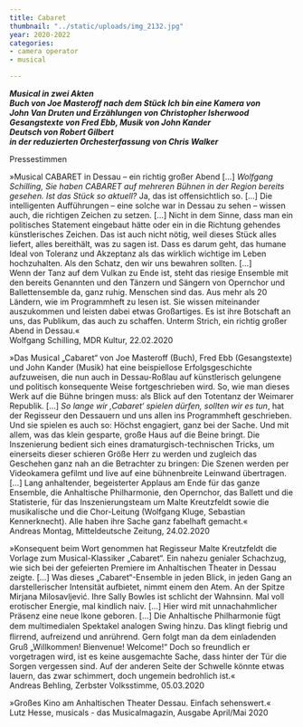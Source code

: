 ```yaml
---
title: Cabaret
thumbnail: "../static/uploads/img_2132.jpg"
year: 2020-2022
categories:
- camera operator
- musical

---
```

**_Musical in zwei Akten  
Buch von Joe Masteroff nach dem Stück Ich bin eine Kamera von  
John Van Druten und Erzählungen von Christopher Isherwood  
Gesangstexte von Fred Ebb, Musik von John Kander  
Deutsch von Robert Gilbert  
in der reduzierten Orchesterfassung von Chris Walker_**

Pressestimmen

»Musical CABARET in Dessau – ein richtig großer Abend \[…\] _Wolfgang Schilling, Sie haben CABARET auf mehreren Bühnen in der Region bereits gesehen. Ist das Stück so aktuell?_ Ja, das ist offensichtlich so. \[…\] Die intelligenten Aufführungen – eine solche war in Dessau zu sehen – wissen auch, die richtigen Zeichen zu setzen. \[…\] Nicht in dem Sinne, dass man ein politisches Statement eingebaut hätte oder ein in die Richtung gehendes künstlerisches Zeichen. Das ist auch nicht nötig, weil dieses Stück alles liefert, alles bereithält, was zu sagen ist. Dass es darum geht, das humane Ideal von Toleranz und Akzeptanz als das wirklich wichtige im Leben hochzuhalten. Als den Schatz, den wir uns bewahren sollten. \[…\]  
Wenn der Tanz auf dem Vulkan zu Ende ist, steht das riesige Ensemble mit den bereits Genannten und den Tänzern und Sängern von Opernchor und Ballettensemble da, ganz ruhig. Menschen sind das. Aus mehr als 20 Ländern, wie im Programmheft zu lesen ist. Sie wissen miteinander auszukommen und leisten dabei etwas Großartiges. Es ist ihre Botschaft an uns, das Publikum, das auch zu schaffen. Unterm Strich, ein richtig großer Abend in Dessau.«  
Wolfgang Schilling, MDR Kultur, 22.02.2020

»Das Musical „Cabaret“ von Joe Masteroff (Buch), Fred Ebb (Gesangstexte) und John Kander (Musik) hat eine beispiellose Erfolgsgeschichte aufzuweisen, die nun auch in Dessau-Roßlau auf künstlerisch gelungene und politisch konsequente Weise fortgeschrieben wird. So, wie man dieses Werk auf die Bühne bringen muss: als Blick auf den Totentanz der Weimarer Republik. \[…\] _So lange wir ,Cabaret‘ spielen dürfen, sollten wir es tun_, hat der Regisseur den Dessauern und uns allen ins Programmheft geschrieben. Und sie spielen es auch so: Höchst engagiert, ganz bei der Sache. Und mit allem, was das klein gesparte, große Haus auf die Beine bringt. Die Inszenierung bedient sich eines dramaturgisch-technischen Tricks, um einerseits dieser schieren Größe Herr zu werden und zugleich das Geschehen ganz nah an die Betrachter zu bringen: Die Szenen werden per Videokamera gefilmt und live auf eine bühnenbreite Leinwand übertragen. \[…\] Lang anhaltender, begeisterter Applaus am Ende für das ganze Ensemble, die Anhaltische Philharmonie, den Opernchor, das Ballett und die Statisterie, für das Inszenierungsteam um Malte Kreutzfeldt sowie die musikalische und die Chor-Leitung (Wolfgang Kluge, Sebastian Kennerknecht). Alle haben ihre Sache ganz fabelhaft gemacht.«  
Andreas Montag, Mitteldeutsche Zeitung, 24.02.2020

»Konsequent beim Wort genommen hat Regisseur Malte Kreutzfeldt die Vorlage zum Musical-Klassiker „Cabaret“. Ein nahezu genialer Schachzug, wie sich bei der gefeierten Premiere im Anhaltischen Theater in Dessau zeigte. \[…\] Was dieses „Cabaret“-Ensemble in jeden Blick, in jeden Gang an darstellerischer Intensität aufbietet, nimmt einem den Atem. An der Spitze Mirjana Milosavljević. Ihre Sally Bowles ist schlicht der Wahnsinn. Mal voll erotischer Energie, mal kindlich naiv. \[…\] Hier wird mit unnachahmlicher Präsenz eine neue Ikone geboren. \[…\] Die Anhaltische Philharmonie fügt dem multimedialen Spektakel analogen Swing hinzu. Das klingt ﬁebrig und ﬂirrend, aufreizend und anrührend. Gern folgt man da dem einladenden Gruß „Willkommen! Bienvenue! Welcome!“ Doch so freundlich er vorgetragen wird, ist es keine ausgemachte Sache, dass hinter der Tür die Sorgen vergessen sind. Auf der anderen Seite der Schwelle könnte etwas lauern, das zwar schimmert, doch ungemein bedrohlich ist.«  
Andreas Behling, Zerbster Volksstimme, 05.03.2020

»Großes Kino am Anhaltischen Theater Dessau. Einfach sehenswert.«  
Lutz Hesse, musicals - das Musicalmagazin, Ausgabe April/Mai 2020